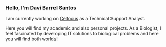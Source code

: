 ### Hello, I'm Davi Barrel Santos ###

I am currently working on [Celfocus](https://celfocus.com/home/) as a Technical Support Analyst. 

Here you will find my academic and also personal projects. As a Biologist, I feel fascinated by developing IT solutions to biological problems and here you will find both worlds!
